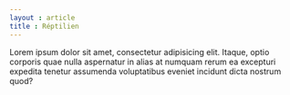 ```yaml
---
layout : article
title : Réptilien
---
```


Lorem ipsum dolor sit amet, consectetur adipisicing elit. Itaque, optio corporis quae nulla aspernatur in alias at numquam rerum ea excepturi expedita tenetur assumenda voluptatibus eveniet incidunt dicta nostrum quod?